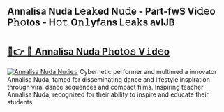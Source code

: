 ## Annalisa Nuda L𝚎a𝚔ed N𝚞𝚍e - Part-fwS Vi𝚍𝚎o P𝚑𝚘tos - H𝚘𝚝 O𝚗𝚕yf𝚊ns L𝚎a𝚔s avlJB

# <h2><a href="http://kf5ny1h.oniu.top/?m=Annalisa+Nuda">🔗👉 🔴 Annalisa Nuda P𝚑ot𝚘𝚜 V𝚒d𝚎o</a></h2>

[![Annalisa Nuda Nu𝚍e𝚜](https://i.imgur.com/0qMVB7G.gif)](http://kf5ny1h.oniu.top/?m=Annalisa+Nuda)
Cybernetic performer and multimedia innovator Annalisa Nuda, famed for disseminating dance and lifestyle inspiration through viral dance sequences and compact films. Inspiring teacher Annalisa Nuda, recognized for their ability to inspire and educate their students.  
